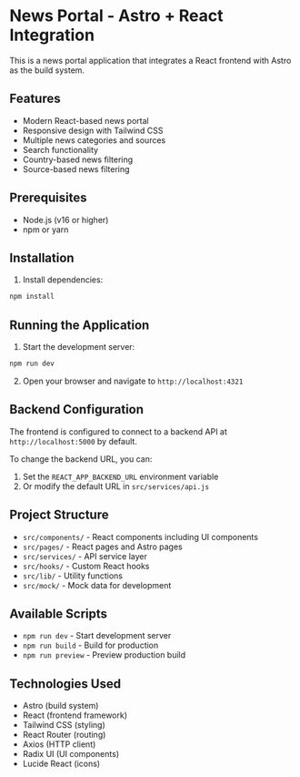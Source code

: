 # News Portal - Astro + React Integration

This is a news portal application that integrates a React frontend with Astro as the build system.

## Features

- Modern React-based news portal
- Responsive design with Tailwind CSS
- Multiple news categories and sources
- Search functionality
- Country-based news filtering
- Source-based news filtering

## Prerequisites

- Node.js (v16 or higher)
- npm or yarn

## Installation

1. Install dependencies:
```bash
npm install
```

## Running the Application

1. Start the development server:
```bash
npm run dev
```

2. Open your browser and navigate to `http://localhost:4321`

## Backend Configuration

The frontend is configured to connect to a backend API at `http://localhost:5000` by default. 

To change the backend URL, you can:
1. Set the `REACT_APP_BACKEND_URL` environment variable
2. Or modify the default URL in `src/services/api.js`

## Project Structure

- `src/components/` - React components including UI components
- `src/pages/` - React pages and Astro pages
- `src/services/` - API service layer
- `src/hooks/` - Custom React hooks
- `src/lib/` - Utility functions
- `src/mock/` - Mock data for development

## Available Scripts

- `npm run dev` - Start development server
- `npm run build` - Build for production
- `npm run preview` - Preview production build

## Technologies Used

- Astro (build system)
- React (frontend framework)
- Tailwind CSS (styling)
- React Router (routing)
- Axios (HTTP client)
- Radix UI (UI components)
- Lucide React (icons)
